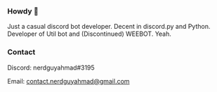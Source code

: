### Howdy 👋

Just a casual discord bot developer. Decent in discord.py and Python. Developer of Util bot and (Discontinued) WEEBOT. Yeah.

### Contact
Discord: nerdguyahmad#3195

Email: contact.nerdguyahmad@gmail.com
